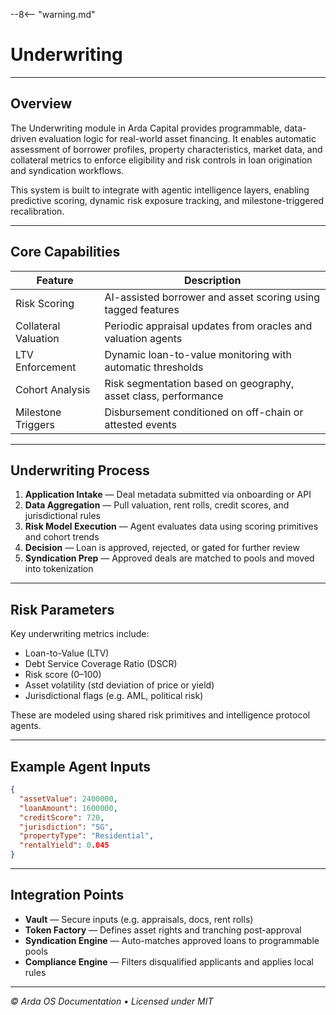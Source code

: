 --8<-- "warning.md"
# Underwriting

---

## Overview

The Underwriting module in Arda Capital provides programmable, data-driven evaluation logic for real-world asset financing. It enables automatic assessment of borrower profiles, property characteristics, market data, and collateral metrics to enforce eligibility and risk controls in loan origination and syndication workflows.

This system is built to integrate with agentic intelligence layers, enabling predictive scoring, dynamic risk exposure tracking, and milestone-triggered recalibration.

---

## Core Capabilities

| Feature | Description |
|---------|-------------|
| Risk Scoring | AI-assisted borrower and asset scoring using tagged features |
| Collateral Valuation | Periodic appraisal updates from oracles and valuation agents |
| LTV Enforcement | Dynamic loan-to-value monitoring with automatic thresholds |
| Cohort Analysis | Risk segmentation based on geography, asset class, performance |
| Milestone Triggers | Disbursement conditioned on off-chain or attested events |

---

## Underwriting Process

1. **Application Intake** — Deal metadata submitted via onboarding or API
2. **Data Aggregation** — Pull valuation, rent rolls, credit scores, and jurisdictional rules
3. **Risk Model Execution** — Agent evaluates data using scoring primitives and cohort trends
4. **Decision** — Loan is approved, rejected, or gated for further review
5. **Syndication Prep** — Approved deals are matched to pools and moved into tokenization

---

## Risk Parameters

Key underwriting metrics include:

- Loan-to-Value (LTV)
- Debt Service Coverage Ratio (DSCR)
- Risk score (0–100)
- Asset volatility (std deviation of price or yield)
- Jurisdictional flags (e.g. AML, political risk)

These are modeled using shared risk primitives and intelligence protocol agents.

---

## Example Agent Inputs

```json
{
  "assetValue": 2400000,
  "loanAmount": 1600000,
  "creditScore": 720,
  "jurisdiction": "SG",
  "propertyType": "Residential",
  "rentalYield": 0.045
}
```

---

## Integration Points

- **Vault** — Secure inputs (e.g. appraisals, docs, rent rolls)
- **Token Factory** — Defines asset rights and tranching post-approval
- **Syndication Engine** — Auto-matches approved loans to programmable pools
- **Compliance Engine** — Filters disqualified applicants and applies local rules

---

*© Arda OS Documentation • Licensed under MIT*
